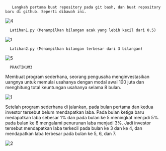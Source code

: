        Langkah pertama buat repository pada git bash, dan buat repository baru di github. Seperti dibawah ini.
 
 
 ![4](https://user-images.githubusercontent.com/46736003/52942770-37787000-339e-11e9-9cfb-e1deb3ce8a0f.png)

 
 
      
      
      
      
      
      
      
      Latihan1.py (Menampilkan bilangan acak yang lebih kecil dari 0.5)
 
 
 
 ![1](https://user-images.githubusercontent.com/46736003/53001418-1dea2d80-345d-11e9-8f51-7ca2610d1513.png)
 
 
 
      
      
      
      
      
      
      
      
      Latihan2.py (Menampilkan bilangan terbesar dari 3 bilangan)
 
 
 ![5](https://user-images.githubusercontent.com/46736003/52943139-05b3d900-339f-11e9-8c2d-b2bca7c8cf9b.png)
 
 
 
 
      PRAKTIKUM3
 
 
 Membuat program sederhana, seorang pengusaha menginvestasikan uangnya untuk memulai usahanya dengan modal awal 100 juta dan menghitung total keuntungan usahanya selama 8 bulan. 
 
 
 ![1](https://user-images.githubusercontent.com/46736003/52943329-75c25f00-339f-11e9-9d16-5e56e9c4bb20.png)












 Setelah program sederhana di jalankan, pada bulan pertama dan kedua investor tersebut belum mendapatkan laba. Pada bulan ketiga baru medapatkan laba sebesar 1% dan pada bulan ke 5 meningkat menjadi 5%. pada bulan ke 8 mengalami penurunan laba menjadi 3%. Jadi investor tersebut mendapatkan laba terkecil pada bulan ke 3 dan ke 4, dan mendapatkan laba terbesar pada bulan ke 5, 6, dan 7. 
 
 
 ![2](https://user-images.githubusercontent.com/46736003/52943382-95598780-339f-11e9-9bb3-c55a760299c9.png)
